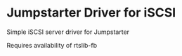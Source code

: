 # Jumpstarter Driver for iSCSI

Simple iSCSI server driver for Jumpstarter

Requires availability of rtslib-fb